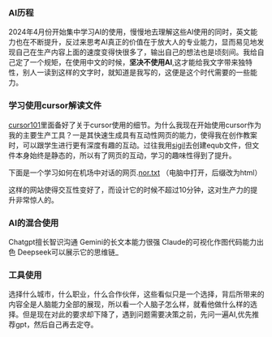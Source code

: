 ### AI历程
2024年4月份开始集中学习AI的使用，慢慢地去理解这些AI使用的同时，英文能力也在不断提升，反过来思考AI真正的价值在于放大人的专业能力，显而易见地发现自己在生产内容上面的速度变得快很多了，输出自己的想法也是顷刻间。我给自己定了一个规矩，在使用中文的时候，**坚决不使用AI**,这才能给我文字带来独特性，别人一读到这样的文字时，就知道是我写的，这便是这个时代需要的一些能力。

### 学习使用**cursor**解读文件

[cursor101](https://cursor101.com/zh)里面备好了关于cursor使用的细节。为什么我现在开始使用cursor作为我的主要生产工具？一是其快速生成具有互动性网页的能力，使得我在创作教案时，可以跟学生进行更有深度有趣的互动。过往我用[sigil](https://sigil-ebook.com/)去创建equb文件，但文件本身始终是静态的，所以有了网页的互动，学习的趣味性得到了提升。

下面是一个学习如何在机场中对话的网页.[nor.txt](https://github.com/user-attachments/files/18810110/nor.txt) （电脑中打开，后缀改为html）

这样的网站使得交互性变好了，而设计它的时候不超过10分钟，这对生产力的提升非常惊人的。

### AI的混合使用
Chatgpt擅长智识沟通
Gemini的长文本能力很强
Claude的可视化作图代码能力出色
Deepseek可以展示它的思维链_


### 工具使用
选择什么城市，什么职业，什么合作伙伴，这些看似只是一个选择，背后所带来的内容全是人脑能力全部的展现，所以看一个人脑子怎么样，就看他做什么样的选择。但是现在对此的要求却下降了，遇到问题需要决策之前，先问一遍AI,优先推荐gpt，然后自己再去定夺。